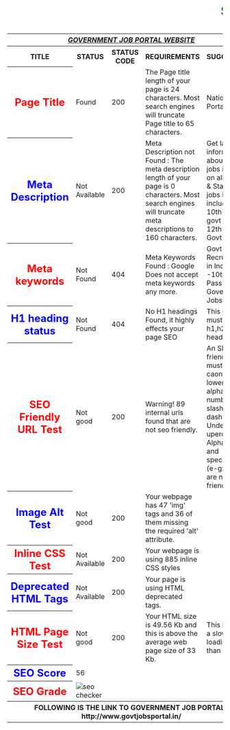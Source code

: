 <html>
<head><marquee><h1><font color="green">SEO REPORT</font></h1></marquee></head>
<table>
<tr>
<th colspan="6"><b><u><i>GOVERNMENT JOB PORTAL WEBSITE</i></u></b></th>
</tr>
<tr>
<th><b>TITLE</b></th><th><b>STATUS</b></th><th><b>STATUS CODE</b></th><th><b>REQUIREMENTS</b></th><th><b>SUGGESTION</b></th>
</tr>
<tr>
<th><font color="red" size="5">Page Title</font></th>
<td>Found</td>
<td>200</td>
<td>The Page title length of your page is 24 characters. Most search engines will truncate Page title to 65 characters.</td>
<td> National Portal of India</td>
</tr>
<tr>
<th><font color="blue" size="5">Meta Description</font></th>
<td>Not Available</td>
<td>200</td>
<td>Meta Description not Found : The meta description length of your page is 0 characters. Most search engines will truncate meta descriptions to 160 characters.</td>
<td>Get latest information about Govt jobs in India on all Central & State Govt jobs in India including 10th pass govt job and 12th pass Govt job.</td>
</tr>
<tr>
<th><font color="red" size="5">Meta keywords</font></th>
<td>Not Found</td>
<td>404</td>
<td>Meta Keywords Found : Google Does not accept meta keywords any more.</td>
<td> Govt Jobs, Recruitment in India -10th, 12th Pass Government Jobs</td>
</tr>
<tr>
<th><font color="blue" size="5">H1 heading status</font></th>
<td>Not Found</td>
<td>404</td>
<td>No H1 headings Found, it highly effects your page SEO</td>
<td>This page must contain h1,h2 heading.</td>
</tr>
<tr>
<th><font color="red" size="5">SEO Friendly URL Test</font></th>
<td>Not good</td>
<td>200</td>
<td>Warning! 89 internal urls found that are not seo friendly.</td>
<td>An SEO friendly url must caontain only lower alphabets, numbers, slashes(/), dash(-). Underscores, upercase Alphabets and specialchars (e-g: & ? %) are nto seo friendly.</td>
</tr>
<tr>
<th><font color="blue" size="5">Image Alt Test</font></th>
<td>Not good</td>
<td>200</td>
<td>Your webpage has 47 'img' tags and 36 of them missing the required 'alt' attribute.</td>
</tr>
<tr>
<th><font color="red" size="5">Inline CSS Test</font></th>
<td>Not Available</td>
<td>200</td>
<td>Your webpage is using 885 inline CSS styles</td>
</tr>
<tr>
<th><font color="blue" size="5">Deprecated HTML Tags </font>	</th>
<td>Not Available</td>
<td>200</td>
<td>Your page is using HTML deprecated tags.</td>
</tr>
<tr>
<th><font color="red" size="5">HTML Page Size Test</font></th>
<td>Not good</td>
<td>200</td>
<td>Your HTML size is 49.56 Kb and this is above the average web page size of 33 Kb. </td>
<td>This leads to a slower page loading time than average.</td>
</tr>
<tr>
<th><font color="blue" size="5">SEO Score</font></th>
<td>56</td>
</tr>
<tr>
<th><font color="red" size="5">SEO Grade</font></th>
<td><img src="http://smallseotools.com/imgs/badge-bronze.png" alt="seo checker"/></td>
</tr>
<tr>
<th colspan="6">FOLLOWING IS THE LINK TO GOVERNMENT JOB PORTAL : http://www.govtjobsportal.in/</th>
</tr>
</table>
</html>
